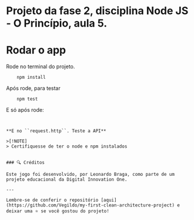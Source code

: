 # Projeto da fase 2, disciplina Node JS - O Princípio, aula 5.

# Rodar o app

Rode no terminal do projeto.

```
    npm install
```

Após rode, para testar

```
    npm test
```

E só após rode:


```


**E no ``request.http``. Teste a API**

>[!NOTE]
> Certifiquesse de ter o node e npm instalados


### 🔍 Créditos

Este jogo foi desenvolvido, por Leonardo Braga, como parte de um projeto educacional da Digital Innovation One.

---

Lembre-se de conferir o repositório [aqui](https://github.com/Vegildo/my-first-clean-architecture-project) e deixar uma ⭐️ se você gostou do projeto!
